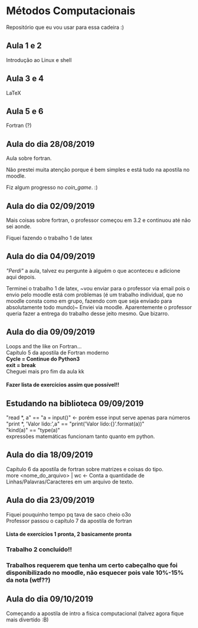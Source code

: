 # Métodos Computacionais
Repositório que eu vou usar para essa cadeira :)

## Aula 1 e 2
Introdução ao Linux e shell

## Aula 3 e 4
LaTeX

## Aula 5 e 6
Fortran (?)

## Aula do dia 28/08/2019
Aula sobre fortran.

Não prestei muita atenção porque é bem simples e está tudo na apostila no moodle.

Fiz algum progresso no _coin\_game_. :)

## Aula do dia 02/09/2019
Mais coisas sobre fortran, o professor começou em 3.2 e continuou até não sei aonde.

Fiquei fazendo o trabalho 1 de latex

## Aula do dia 04/09/2019
_"Perdi"_ a aula, talvez eu pergunte à alguém o que aconteceu e adicione aqui depois.

Terminei o trabalho 1 de latex, ~vou enviar para o professor via email pois o envio pelo moodle está com problemas (é um trabalho individual, que no moodle consta como em grupo, fazendo com que seja enviado para absolutamente todo mundo)~
Enviei via moodle. Aparentemente o professor queria fazer a entrega do trabalho desse jeito mesmo. Que bizarro.

## Aula do dia 09/09/2019
Loops and the like on Fortran...   
Capítulo 5 da apostila de Fortran moderno   
	**Cycle = Continue do Python3**   
	**exit = break**   
Cheguei mais pro fim da aula kk   
#### Fazer lista de exercícios assim que possível!!

## Estudando na biblioteca 09/09/2019
"read *, a" == "a = input()" <- porém esse input serve apenas para números   
"print *, 'Valor lido:',a" == "print('Valor lido:{}'.format(a))"   
"kind(a)" == "type(a)"   
expressões matemáticas funcionam tanto quanto em python.

## Aula do dia 18/09/2019
Capítulo 6 da apostila de fortran sobre matrizes e coisas do tipo.   
more <nome_do_arquivo> | wc <- Conta a quantidade de Linhas/Palavras/Caracteres em um arquivo de texto.

## Aula do dia 23/09/2019
Fiquei pouquinho tempo pq tava de saco cheio o3o  
Professor passou o capítulo 7 da apostila de fortran  
#### Lista de exercícios 1 pronta, 2 basicamente pronta  
### Trabalho 2 concluído!!  
### Trabalhos requerem que tenha um certo cabeçalho que foi disponibilizado no moodle, não esquecer pois vale 10%-15% da nota (wtf??)  

## Aula do dia 09/10/2019
Começando a apostila de intro a fisica computacional (talvez agora fique mais divertido :B)  

